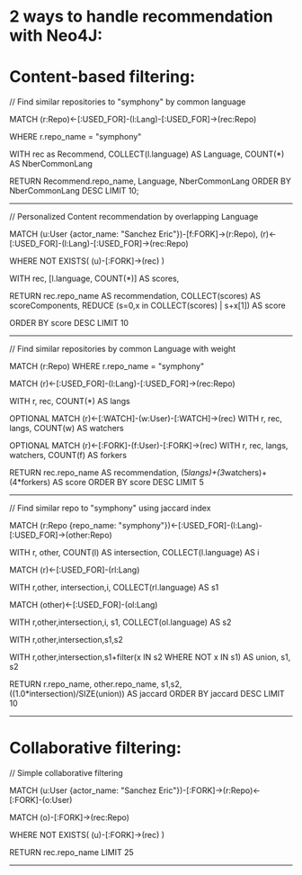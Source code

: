 # 2 ways to handle recommendation with Neo4J:
 
# Content-based filtering:
 
 // Find similar repositories to "symphony" by common language 
 
MATCH (r:Repo)<-[:USED_FOR]-(l:Lang)-[:USED_FOR]->(rec:Repo)

WHERE r.repo_name = "symphony"

WITH rec as Recommend, COLLECT(l.language) AS Language, COUNT(*) AS NberCommonLang

RETURN Recommend.repo_name, Language, NberCommonLang
ORDER BY NberCommonLang DESC LIMIT 10;

***************************


// Personalized Content recommendation by overlapping Language

MATCH (u:User {actor_name: "Sanchez Eric"})-[f:FORK]->(r:Repo),
  (r)<-[:USED_FOR]-(l:Lang)-[:USED_FOR]->(rec:Repo)
  
WHERE NOT EXISTS( (u)-[:FORK]->(rec) )

WITH rec, [l.language, COUNT(*)] AS scores, 

RETURN rec.repo_name AS recommendation, COLLECT(scores) AS scoreComponents,
REDUCE (s=0,x in COLLECT(scores) | s+x[1]) AS score

ORDER BY score DESC LIMIT 10

****************************


// Find similar repositories by common Language with weight

MATCH (r:Repo) WHERE r.repo_name = "symphony"

MATCH (r)<-[:USED_FOR]-(l:Lang)-[:USED_FOR]->(rec:Repo)

WITH r, rec, COUNT(*) AS langs

OPTIONAL MATCH (r)<-[:WATCH]-(w:User)-[:WATCH]->(rec)
WITH r, rec, langs, COUNT(w) AS watchers

OPTIONAL MATCH (r)<-[:FORK]-(f:User)-[:FORK]->(rec)
WITH r, rec, langs, watchers, COUNT(f) AS forkers

RETURN rec.repo_name AS recommendation, (5*langs)+(3*watchers)+(4*forkers) AS score ORDER BY score DESC LIMIT 5

*****************************

// Find similar repo to "symphony" using jaccard index 

MATCH (r:Repo {repo_name: "symphony"})<-[:USED_FOR]-(l:Lang)-[:USED_FOR]->(other:Repo)

WITH r, other, COUNT(l) AS intersection, COLLECT(l.language) AS i

MATCH (r)<-[:USED_FOR]-(rl:Lang)

WITH r,other, intersection,i, COLLECT(rl.language) AS s1

MATCH (other)<-[:USED_FOR]-(ol:Lang)

WITH r,other,intersection,i, s1, COLLECT(ol.language) AS s2

WITH r,other,intersection,s1,s2

WITH r,other,intersection,s1+filter(x IN s2 WHERE NOT x IN s1) AS union, s1, s2

RETURN r.repo_name, other.repo_name, s1,s2,((1.0*intersection)/SIZE(union)) AS jaccard ORDER BY jaccard DESC LIMIT 10

******************************


# Collaborative filtering:

// Simple collaborative filtering

MATCH (u:User {actor_name: "Sanchez Eric"})-[:FORK]->(r:Repo)<-[:FORK]-(o:User)

MATCH (o)-[:FORK]->(rec:Repo)

WHERE NOT EXISTS( (u)-[:FORK]->(rec) )

RETURN rec.repo_name
LIMIT 25

*****************************

